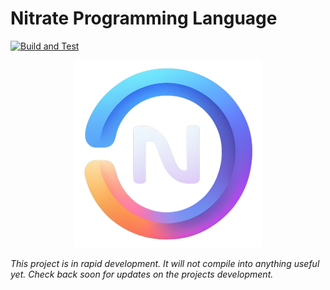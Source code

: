 # Nitrate Programming Language

[![Build and Test](https://github.com/Kracken256/nitrate/actions/workflows/cmake-check.yml/badge.svg)](https://github.com/Kracken256/nitrate/actions/workflows/cmake-check.yml)

<div align="center">
    <img src="https://github.com/Kracken256/nitrate/blob/main/static-data/logo-dark-1024x1024.png?raw=true" width="300" height="300" alt="css-in-readme">
</div>

*This project is in rapid development. It will not compile into anything useful yet. Check back soon for updates on the projects development.*

